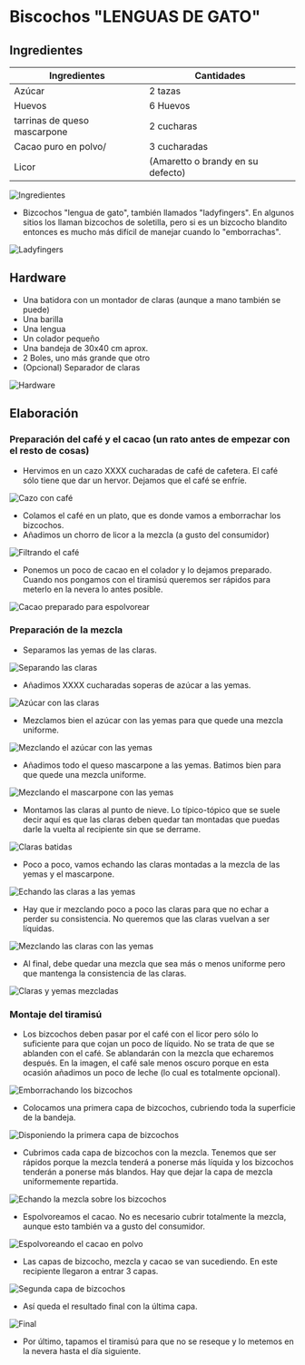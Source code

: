 # Biscochos "LENGUAS DE GATO"

## Ingredientes <!-- TODO: Poner las cantidades exactas -->

| Ingredientes  | Cantidades |
| ------------- | ------------- |
| Azúcar  | 2 tazas  |
| Huevos  | 6 Huevos  |
| tarrinas de queso mascarpone  | 2 cucharas |
| Cacao puro en polvo/  | 3 cucharadas  |
| Licor | (Amaretto o brandy en su defecto)  |

![Ingredientes](img/small_IMG_20180113_190935.jpg)

- Bizcochos "lengua de gato", también llamados "ladyfingers". En algunos sitios los llaman bizcochos de soletilla, pero si es un bizcocho blandito entonces es mucho más difícil de manejar cuando lo "emborrachas". 

![Ladyfingers](img/small_IMG_20180113_190634.jpg)


## Hardware

- Una batidora con un montador de claras (aunque a mano también se puede)
- Una barilla
- Una lengua
- Un colador pequeño
- Una bandeja de 30x40 cm aprox.
- 2 Boles, uno más grande que otro
- (Opcional) Separador de claras

![Hardware](img/small_IMG_20180113_192124.jpg)

## Elaboración

### Preparación del café y el cacao (un rato antes de empezar con el resto de cosas)

<!-- TODO: Poner las cantidades exactas -->

- Hervimos en un cazo XXXX cucharadas de café de cafetera. El café sólo tiene que dar un hervor. Dejamos que el café se enfríe.

![Cazo con café](img/small_IMG_20180113_183833.jpg)

- Colamos el café en un plato, que es donde vamos a emborrachar los bizcochos.
- Añadimos un chorro de licor a la mezcla (a gusto del consumidor)

![Filtrando el café](img/small_IMG_20180113_190954.jpg)

- Ponemos un poco de cacao en el colador y lo dejamos preparado. Cuando nos pongamos con el tiramisú queremos ser rápidos para meterlo en la nevera lo antes posible.

![Cacao preparado para espolvorear](img/small_IMG_20180113_193142.jpg)

### Preparación de la mezcla

- Separamos las yemas de las claras.

![Separando las claras](img/small_IMG_20180113_191440.jpg)

- Añadimos XXXX cucharadas soperas de azúcar a las yemas.

![Azúcar con las claras](img/small_IMG_20180113_192026.jpg)

- Mezclamos bien el azúcar con las yemas para que quede una mezcla uniforme.

![Mezclando el azúcar con las yemas](img/small_IMG_20180113_192241.jpg)

- Añadimos todo el queso mascarpone a las yemas. Batimos bien para que quede una mezcla uniforme.

![Mezclando el mascarpone con las yemas](img/small_IMG_20180113_193015.jpg)

- Montamos las claras al punto de nieve. Lo típico-tópico que se suele decir aquí es que las claras deben quedar tan montadas que puedas darle la vuelta al recipiente sin que se derrame. 

![Claras batidas](img/small_IMG_20180113_193021.jpg)

- Poco a poco, vamos echando las claras montadas a la mezcla de las yemas y el mascarpone.

![Echando las claras a las yemas](img/small_IMG_20180113_193231.jpg)

- Hay que ir mezclando poco a poco las claras para que no echar a perder su consistencia. No queremos que las claras vuelvan a ser líquidas.

![Mezclando las claras con las yemas](img/small_IMG_20180113_193308.jpg)

- Al final, debe quedar una mezcla que sea más o menos uniforme pero que mantenga la consistencia de las claras.

![Claras y yemas mezcladas](img/small_IMG_20180113_193403.jpg)

### Montaje del tiramisú

- Los bizcochos deben pasar por el café con el licor pero sólo lo suficiente para que cojan un poco de líquido. No se trata de que se ablanden con el café. Se ablandarán con la mezcla que echaremos después. En la imagen, el café sale menos oscuro porque en esta ocasión añadimos un poco de leche (lo cual es totalmente opcional).

![Emborrachando los bizcochos](img/small_IMG_20180113_193745.jpg)

- Colocamos una primera capa de bizcochos, cubriendo toda la superficie de la bandeja.

![Disponiendo la primera capa de bizcochos](img/small_IMG_20180113_191242.jpg)

- Cubrimos cada capa de bizcochos con la mezcla. Tenemos que ser rápidos porque la mezcla tenderá a ponerse más líquida y los bizcochos tenderán a ponerse más blandos. Hay que dejar la capa de mezcla uniformemente repartida. 

![Echando la mezcla sobre los bizcochos](img/small_IMG_20180113_193506.jpg)

- Espolvoreamos el cacao. No es necesario cubrir totalmente la mezcla, aunque esto también va a gusto del consumidor.

![Espolvoreando el cacao en polvo](img/small_IMG_20180113_193629.jpg)

- Las capas de bizcocho, mezcla y cacao se van sucediendo. En este recipiente llegaron a entrar 3 capas.

![Segunda capa de bizcochos](img/small_IMG_20180113_194034.jpg)

- Así queda el resultado final con la última capa.

![Final](img/small_IMG_20180113_195702.jpg)

- Por último, tapamos el tiramisú para que no se reseque y lo metemos en la nevera hasta el día siguiente.

